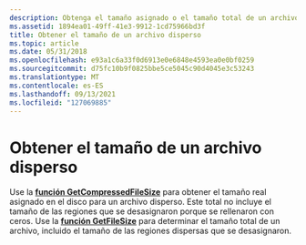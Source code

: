 ```yaml
---
description: Obtenga el tamaño asignado o el tamaño total de un archivo mediante la función GetCompressedFileSize o GetFileSize.
ms.assetid: 1894ea01-49ff-41e3-9912-1cd75966bd3f
title: Obtener el tamaño de un archivo disperso
ms.topic: article
ms.date: 05/31/2018
ms.openlocfilehash: e93a1c6a33f0d6913e0e6848e4593ea0e0bf0259
ms.sourcegitcommit: d75fc10b9f0825bbe5ce5045c90d4045e3c53243
ms.translationtype: MT
ms.contentlocale: es-ES
ms.lasthandoff: 09/13/2021
ms.locfileid: "127069885"
---
```

# <a name="obtaining-the-size-of-a-sparse-file"></a>Obtener el tamaño de un archivo disperso

Use la [**función GetCompressedFileSize**](/windows/desktop/api/fileapi/nf-fileapi-getcompressedfilesizea) para obtener el tamaño real asignado en el disco para un archivo disperso. Este total no incluye el tamaño de las regiones que se desasignaron porque se rellenaron con ceros. Use la [**función GetFileSize**](/windows/desktop/api/FileAPI/nf-fileapi-getfilesize) para determinar el tamaño total de un archivo, incluido el tamaño de las regiones dispersas que se desasignaron.

 

 



